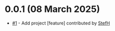 # 0.0.1 (08 March 2025)
- [#1](https://github.com/StefH/Mistral.OCR/pull/1) - Add project [feature] contributed by [StefH](https://github.com/StefH)

